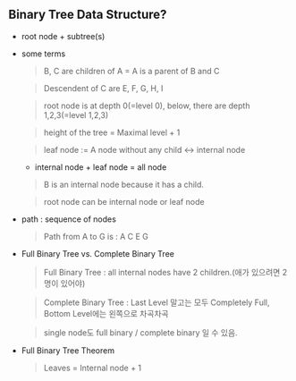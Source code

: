 ## Binary Tree Data Structure?
- root node + subtree(s)

- some terms

  > B, C are children of A = A is a parent of B and C

  > Descendent of C are E, F, G, H, I

  > root node is at depth 0(=level 0), below, there are depth 1,2,3(=level 1,2,3)

  > height of the tree = Maximal level + 1
  
  > leaf node := A node without any child <-> internal node
    - internal node + leaf node = all node
  
  > B is an internal node because it has a child.
  
  > root node can be internal node or leaf node


- path : sequence of nodes

  > Path from A to G is : A C E G


- Full Binary Tree vs. Complete Binary Tree

  > Full Binary Tree : all internal nodes have 2 children.(애가 있으려면 2명이 있어야)
  
  > Complete Binary Tree : Last Level 말고는 모두 Completely Full, Bottom Level에는 왼쪽으로 차곡차곡
  
  > single node도 full binary / complete binary 일 수 있음.


- Full Binary Tree Theorem

  > Leaves = Internal node + 1
